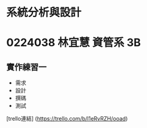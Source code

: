 # 系統分析與設計 #
# 0224038 林宜慧 資管系 3B  #

## 實作練習一 ##
- 需求
- 設計
- 撰碼
- 測試

[trello連結] (https://trello.com/b/l1eRvRZH/ooad)

